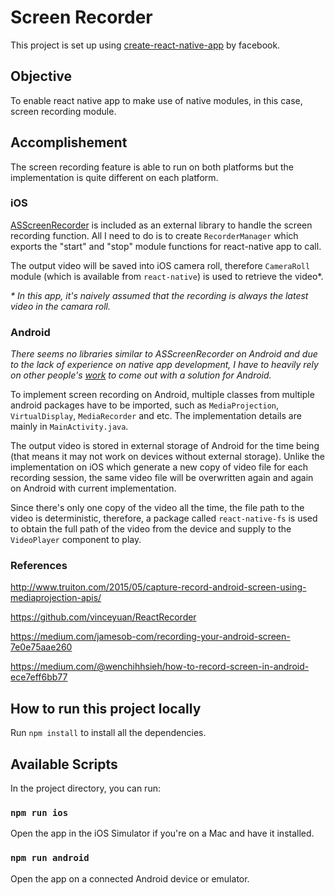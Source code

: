 # Screen Recorder
This project is set up using [create-react-native-app](https://github.com/react-community/create-react-native-app) by facebook.

## Objective
To enable react native app to make use of native modules, in this case, screen recording module.

## Accomplishement
The screen recording feature is able to run on both platforms but the implementation is quite different on each platform.

### iOS
[ASScreenRecorder](https://github.com/alskipp/ASScreenRecorder) is included as an external library to handle the screen recording function. All I need to do is to create `RecorderManager` which exports the "start" and "stop" module functions for react-native app to call.

The output video will be saved into iOS camera roll, therefore `CameraRoll` module (which is available from `react-native`) is used to retrieve the video*.

_* In this app, it's naively assumed that the recording is always the latest video in the camara roll._

### Android
_There seems no libraries similar to ASScreenRecorder on Android and due to the lack of experience on native app development, I have to heavily rely on other people's [work](#References) to come out with a solution for Android._

To implement screen recording on Android, multiple classes from multiple android packages have to be imported, such as `MediaProjection`, `VirtualDisplay`, `MediaRecorder` and etc. The implementation details are mainly in `MainActivity.java`.

The output video is stored in external storage of Android for the time being (that means it may not work on devices without external storage). Unlike the implementation on iOS which generate a new copy of video file for each recording session, the same video file will be overwritten again and again on Android with current implementation.

Since there's only one copy of the video all the time, the file path to the video is deterministic, therefore, a package called `react-native-fs` is used to obtain the full path of the video from the device and supply to the `VideoPlayer` component to play.


### References
http://www.truiton.com/2015/05/capture-record-android-screen-using-mediaprojection-apis/

https://github.com/vinceyuan/ReactRecorder

https://medium.com/jamesob-com/recording-your-android-screen-7e0e75aae260

https://medium.com/@wenchihhsieh/how-to-record-screen-in-android-ece7eff6bb77


## How to run this project locally
Run `npm install` to install all the dependencies.


## Available Scripts
In the project directory, you can run:

### `npm run ios`
Open the app in the iOS Simulator if you're on a Mac and have it installed.

### `npm run android`
Open the app on a connected Android device or emulator.
